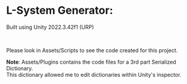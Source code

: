 # L-System Generator:
Built using Unity 2022.3.42f1 (URP)

<br/>

Please look in Assets/Scripts to see the code created for this project.

**Note**: Assets/Plugins contains the code files for a 3rd part Serialized Dictionary. 
<br />This dictionary allowed me to edit dictionaries within Unity's inspector.
